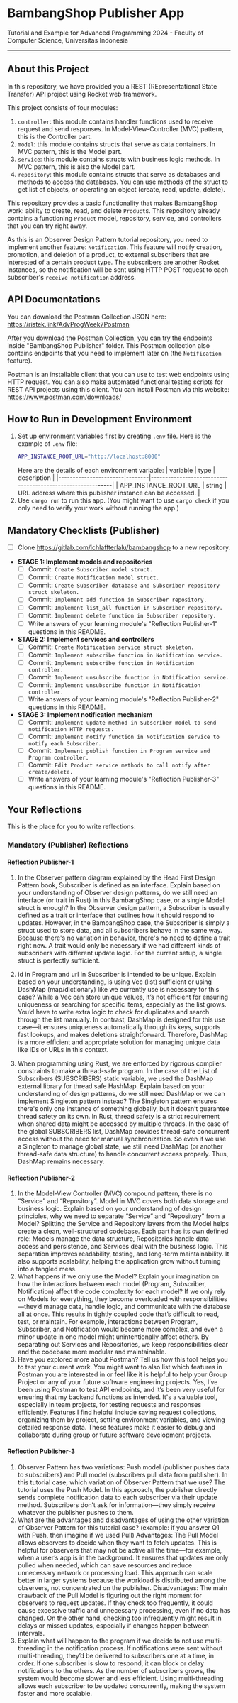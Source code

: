 # BambangShop Publisher App
Tutorial and Example for Advanced Programming 2024 - Faculty of Computer Science, Universitas Indonesia

---

## About this Project
In this repository, we have provided you a REST (REpresentational State Transfer) API project using Rocket web framework.

This project consists of four modules:
1.  `controller`: this module contains handler functions used to receive request and send responses.
    In Model-View-Controller (MVC) pattern, this is the Controller part.
2.  `model`: this module contains structs that serve as data containers.
    In MVC pattern, this is the Model part.
3.  `service`: this module contains structs with business logic methods.
    In MVC pattern, this is also the Model part.
4.  `repository`: this module contains structs that serve as databases and methods to access the databases.
    You can use methods of the struct to get list of objects, or operating an object (create, read, update, delete).

This repository provides a basic functionality that makes BambangShop work: ability to create, read, and delete `Product`s.
This repository already contains a functioning `Product` model, repository, service, and controllers that you can try right away.

As this is an Observer Design Pattern tutorial repository, you need to implement another feature: `Notification`.
This feature will notify creation, promotion, and deletion of a product, to external subscribers that are interested of a certain product type.
The subscribers are another Rocket instances, so the notification will be sent using HTTP POST request to each subscriber's `receive notification` address.

## API Documentations

You can download the Postman Collection JSON here: https://ristek.link/AdvProgWeek7Postman

After you download the Postman Collection, you can try the endpoints inside "BambangShop Publisher" folder.
This Postman collection also contains endpoints that you need to implement later on (the `Notification` feature).

Postman is an installable client that you can use to test web endpoints using HTTP request.
You can also make automated functional testing scripts for REST API projects using this client.
You can install Postman via this website: https://www.postman.com/downloads/

## How to Run in Development Environment
1.  Set up environment variables first by creating `.env` file.
    Here is the example of `.env` file:
    ```bash
    APP_INSTANCE_ROOT_URL="http://localhost:8000"
    ```
    Here are the details of each environment variable:
    | variable              | type   | description                                                |
    |-----------------------|--------|------------------------------------------------------------|
    | APP_INSTANCE_ROOT_URL | string | URL address where this publisher instance can be accessed. |
2.  Use `cargo run` to run this app.
    (You might want to use `cargo check` if you only need to verify your work without running the app.)

## Mandatory Checklists (Publisher)
-   [ ] Clone https://gitlab.com/ichlaffterlalu/bambangshop to a new repository.
-   **STAGE 1: Implement models and repositories**
    -   [ ] Commit: `Create Subscriber model struct.`
    -   [ ] Commit: `Create Notification model struct.`
    -   [ ] Commit: `Create Subscriber database and Subscriber repository struct skeleton.`
    -   [ ] Commit: `Implement add function in Subscriber repository.`
    -   [ ] Commit: `Implement list_all function in Subscriber repository.`
    -   [ ] Commit: `Implement delete function in Subscriber repository.`
    -   [ ] Write answers of your learning module's "Reflection Publisher-1" questions in this README.
-   **STAGE 2: Implement services and controllers**
    -   [ ] Commit: `Create Notification service struct skeleton.`
    -   [ ] Commit: `Implement subscribe function in Notification service.`
    -   [ ] Commit: `Implement subscribe function in Notification controller.`
    -   [ ] Commit: `Implement unsubscribe function in Notification service.`
    -   [ ] Commit: `Implement unsubscribe function in Notification controller.`
    -   [ ] Write answers of your learning module's "Reflection Publisher-2" questions in this README.
-   **STAGE 3: Implement notification mechanism**
    -   [ ] Commit: `Implement update method in Subscriber model to send notification HTTP requests.`
    -   [ ] Commit: `Implement notify function in Notification service to notify each Subscriber.`
    -   [ ] Commit: `Implement publish function in Program service and Program controller.`
    -   [ ] Commit: `Edit Product service methods to call notify after create/delete.`
    -   [ ] Write answers of your learning module's "Reflection Publisher-3" questions in this README.

## Your Reflections
This is the place for you to write reflections:

### Mandatory (Publisher) Reflections

#### Reflection Publisher-1
1. In the Observer pattern diagram explained by the Head First Design Pattern book, Subscriber is defined as an interface. Explain based on your understanding of Observer design patterns, do we still need an interface (or trait in Rust) in this BambangShop case, or a single Model struct is enough?
In the Observer design pattern, a Subscriber is usually defined as a trait or interface that outlines how it should respond to updates. However, in the BambangShop case, the Subscriber is simply a struct used to store data, and all subscribers behave in the same way. Because there's no variation in behavior, there's no need to define a trait right now. A trait would only be necessary if we had different kinds of subscribers with different update logic. For the current setup, a single struct is perfectly sufficient.

2. id in Program and url in Subscriber is intended to be unique. Explain based on your understanding, is using Vec (list) sufficient or using DashMap (map/dictionary) like we currently use is necessary for this case?
While a Vec can store unique values, it’s not efficient for ensuring uniqueness or searching for specific items, especially as the list grows. You’d have to write extra logic to check for duplicates and search through the list manually. In contrast, DashMap is designed for this use case—it ensures uniqueness automatically through its keys, supports fast lookups, and makes deletions straightforward. Therefore, DashMap is a more efficient and appropriate solution for managing unique data like IDs or URLs in this context.

3. When programming using Rust, we are enforced by rigorous compiler constraints to make a thread-safe program. In the case of the List of Subscribers (SUBSCRIBERS) static variable, we used the DashMap external library for thread safe HashMap. Explain based on your understanding of design patterns, do we still need DashMap or we can implement Singleton pattern instead?
The Singleton pattern ensures there's only one instance of something globally, but it doesn’t guarantee thread safety on its own. In Rust, thread safety is a strict requirement when shared data might be accessed by multiple threads. In the case of the global SUBSCRIBERS list, DashMap provides thread-safe concurrent access without the need for manual synchronization. So even if we use a Singleton to manage global state, we still need DashMap (or another thread-safe data structure) to handle concurrent access properly. Thus, DashMap remains necessary.


#### Reflection Publisher-2
1. In the Model-View Controller (MVC) compound pattern, there is no “Service” and “Repository”. Model in MVC covers both data storage and business logic. Explain based on your understanding of design principles, why we need to separate “Service” and “Repository” from a Model?
Splitting the Service and Repository layers from the Model helps create a clean, well-structured codebase. Each part has its own defined role: Models manage the data structure, Repositories handle data access and persistence, and Services deal with the business logic. This separation improves readability, testing, and long-term maintainability. It also supports scalability, helping the application grow without turning into a tangled mess.
2. What happens if we only use the Model? Explain your imagination on how the interactions between each model (Program, Subscriber, Notification) affect the code complexity for each model?
If we only rely on Models for everything, they become overloaded with responsibilities—they’d manage data, handle logic, and communicate with the database all at once. This results in tightly coupled code that’s difficult to read, test, or maintain. For example, interactions between Program, Subscriber, and Notification would become more complex, and even a minor update in one model might unintentionally affect others. By separating out Services and Repositories, we keep responsibilities clear and the codebase more modular and maintainable.
3. Have you explored more about Postman? Tell us how this tool helps you to test your current work. You might want to also list which features in Postman you are interested in or feel like it is helpful to help your Group Project or any of your future software engineering projects.
Yes, I’ve been using Postman to test API endpoints, and it’s been very useful for ensuring that my backend functions as intended. It's a valuable tool, especially in team projects, for testing requests and responses efficiently. Features I find helpful include saving request collections, organizing them by project, setting environment variables, and viewing detailed response data. These features make it easier to debug and collaborate during group or future software development projects.
#### Reflection Publisher-3
1. Observer Pattern has two variations: Push model (publisher pushes data to subscribers) and Pull model (subscribers pull data from publisher). In this tutorial case, which variation of Observer Pattern that we use?
The tutorial uses the Push Model. In this approach, the publisher directly sends complete notification data to each subscriber via their update method. Subscribers don’t ask for information—they simply receive whatever the publisher pushes to them.
2. What are the advantages and disadvantages of using the other variation of Observer Pattern for this tutorial case? (example: if you answer Q1 with Push, then imagine if we used Pull)
Advantages:
The Pull Model allows observers to decide when they want to fetch updates. This is helpful for observers that may not be active all the time—for example, when a user’s app is in the background. It ensures that updates are only pulled when needed, which can save resources and reduce unnecessary network or processing load. This approach can scale better in larger systems because the workload is distributed among the observers, not concentrated on the publisher.
Disadvantages:
The main drawback of the Pull Model is figuring out the right moment for observers to request updates. If they check too frequently, it could cause excessive traffic and unnecessary processing, even if no data has changed. On the other hand, checking too infrequently might result in delays or missed updates, especially if changes happen between intervals.
3. Explain what will happen to the program if we decide to not use multi-threading in the notification process.
If notifications were sent without multi-threading, they’d be delivered to subscribers one at a time, in order. If one subscriber is slow to respond, it can block or delay notifications to the others. As the number of subscribers grows, the system would become slower and less efficient. Using multi-threading allows each subscriber to be updated concurrently, making the system faster and more scalable.